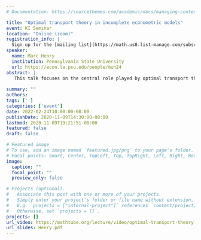 ```yaml
---
# Documentation: https://sourcethemes.com/academic/docs/managing-content/

title: "Optimal transport theory in incomplete econometric models"
event: KI Seminar
location: "Online (zoom)"
registration_info: |
  Sign up for the [mailing list](https://math.us8.list-manage.com/subscribe/post?u=c9cc3beec9fa57d7299ac161c&id=845fe9abdc) to receive the connection details
speaker:
  name: Marc Henry
  institution: Pennsylvania State University
  url: https://econ.la.psu.edu/people/muh24
abstract: |
   This talk focuses on the central role played by optimal transport theory in the study of incomplete econometric models. Incomplete econometric models are designed to analyze microeconomic data within the constraints of microeconomic theoretic principles, such as maximization, equilibrium and stability. These models are called incomplete because they do not predict a single distribution for the variables observed in the data. Incompleteness arises because of multiple equilibria in game theoretic solutions, unobserved heterogeneity in choice sets, interval predictions in auctions, and unknown sample selection mechanisms. The problem of confronting the model parameters (possibly infinite dimensional) and the data can be formulated as an optimal transport problem, where the transport cost is some measure of departure from the microeconomic theoretic principles. We will discuss a selection of inference methodologies on the model parameter based on different choices of transport cost, and applications to industrial organization, consumer demand theory and network formation.
  
summary: ""
authors: 
tags: ['']
categories: ['event']
date: 2022-02-24T10:00:00-08:00
publishDate: 2020-11-09T14:30:00-08:00
lastmod: 2020-11-09T19:21:51-08:00
featured: false
draft: false

# Featured image
# To use, add an image named `featured.jpg/png` to your page's folder.
# Focal points: Smart, Center, TopLeft, Top, TopRight, Left, Right, BottomLeft, Bottom, BottomRight.
image:
  caption: ""
  focal_point: ""
  preview_only: false

# Projects (optional).
#   Associate this post with one or more of your projects.
#   Simply enter your project's folder or file name without extension.
#   E.g. `projects = ["internal-project"]` references `content/project/deep-learning/index.md`.
#   Otherwise, set `projects = []`.
projects: []
url_video: https://mathtube.org/lecture/video/optimal-transport-theory-incomplete-econometric-models
url_slides: Henry.pdf
---
```

